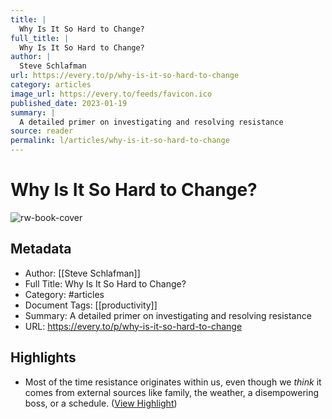 ```yaml
---
title: |
  Why Is It So Hard to Change?
full_title: |
  Why Is It So Hard to Change?
author: |
  Steve Schlafman
url: https://every.to/p/why-is-it-so-hard-to-change
category: articles
image_url: https://every.to/feeds/favicon.ico
published_date: 2023-01-19
summary: |
  A detailed primer on investigating and resolving resistance
source: reader
permalink: l/articles/why-is-it-so-hard-to-change
---
```

# Why Is It So Hard to Change?

![rw-book-cover](https://every.to/feeds/favicon.ico)

## Metadata
- Author: [[Steve Schlafman]]
- Full Title: Why Is It So Hard to Change?
- Category: #articles
- Document Tags: [[productivity]] 
- Summary: A detailed primer on investigating and resolving resistance
- URL: https://every.to/p/why-is-it-so-hard-to-change

## Highlights
- Most of the time resistance originates within us, even though we *think* it comes from external sources like family, the weather, a disempowering boss, or a schedule. ([View Highlight](https://read.readwise.io/read/01gsw9ddkb24q37b817czc4hc1))


